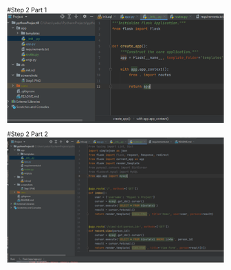 #Step 2 Part 1
![Step 2 Part 1](screenshots/step2Part1.PNG)

#Step 2 Part 2
![Step 2 Part 2](screenshots/step2Part2.PNG)